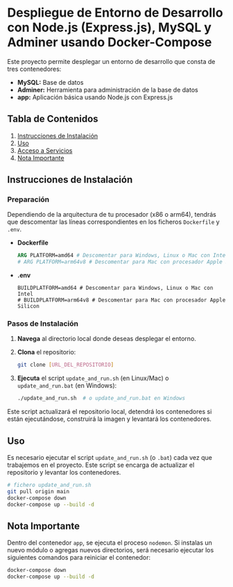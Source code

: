 # Despliegue de Entorno de Desarrollo con Node.js (Express.js), MySQL y Adminer usando Docker-Compose

Este proyecto permite desplegar un entorno de desarrollo que consta de tres contenedores:

- **MySQL:** Base de datos
- **Adminer:** Herramienta para administración de la base de datos
- **app:** Aplicación básica usando Node.js con Express.js

## Tabla de Contenidos

1. [Instrucciones de Instalación](#instrucciones-de-instalación)
2. [Uso](#uso)
3. [Acceso a Servicios](#acceso-a-servicios)
4. [Nota Importante](#nota-importante)

## Instrucciones de Instalación

### Preparación

Dependiendo de la arquitectura de tu procesador (x86 o arm64), tendrás que descomentar las líneas correspondientes en los ficheros `Dockerfile` y `.env`.

- **Dockerfile**

    ```dockerfile
    ARG PLATFORM=amd64 # Descomentar para Windows, Linux o Mac con Intel
    # ARG PLATFORM=arm64v8 # Descomentar para Mac con procesador Apple Silicon
    ```

- **.env**

    ```dotenv
    BUILDPLATFORM=amd64 # Descomentar para Windows, Linux o Mac con Intel
    # BUILDPLATFORM=arm64v8 # Descomentar para Mac con procesador Apple Silicon
    ```

### Pasos de Instalación

1. **Navega** al directorio local donde deseas desplegar el entorno.
2. **Clona** el repositorio:

    ```bash
    git clone [URL_DEL_REPOSITORIO]
    ```

3. **Ejecuta** el script `update_and_run.sh` (en Linux/Mac) o `update_and_run.bat` (en Windows):

    ```bash
    ./update_and_run.sh  # o update_and_run.bat en Windows
    ```

Este script actualizará el repositorio local, detendrá los contenedores si están ejecutándose, construirá la imagen y levantará los contenedores.

## Uso

Es necesario ejecutar el script `update_and_run.sh` (o `.bat`) cada vez que trabajemos en el proyecto. Este script se encarga de actualizar el repositorio y levantar los contenedores.

```bash
# fichero update_and_run.sh
git pull origin main
docker-compose down
docker-compose up --build -d 
```
## Nota Importante

Dentro del contenedor `app`, se ejecuta el proceso `nodemon`. Si instalas un nuevo módulo o agregas nuevos directorios, será necesario ejecutar los siguientes comandos para reiniciar el contenedor:

```bash
docker-compose down
docker-compose up --build -d 
